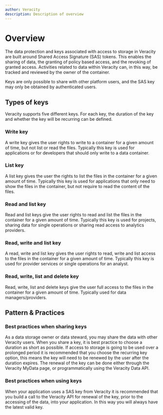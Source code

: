 ```yaml
---
author: Veracity
description: Description of overview
---
```


# Overview

The data protection and keys associated with access to storage in Veracity are built around Shared Access Signature (SAS) tokens. This enables the sharing of data, the granting of policy based access, and the revoking of granted access. Activities related to data within Veracity can, in this way, be tracked and reviewed by the owner of the container.

Keys are only possible to share with other platform users, and the SAS key may only be obtained by authenticated users.

## Types of keys

Veracity supports five different keys. For each key, the duration of the key and whether the key will be recurring can be defined.

### Write key
A write key gives the user rights to write to a container for a given amount of time, but not list or read the files. Typically this key is used for applications or for developers that should only write to a data container.

### List key
A list key gives the user the rights to list the files in the container for a given amount of time. Typically this key is used for applications that only need to show the files in the container, but not require to read the content of the files.

### Read and list key
Read and list keys give the user rights to read and list the files in the container for a given amount of time. Typically this key is used for projects, sharing data for single operations or sharing read access to analytics providers.

### Read, write and list key
A read, write and list key gives the user rights to read, write and list access to the files in the container for a given amount of time. Typically this key is used for provider services or single operations for an analyst.

### Read, write, list and delete key
Read, write, list and delete keys give the user full access to the files in the container for a given amount of time. Typically used for data managers/providers. 


## Pattern & Practices

### Best practices when sharing keys

As a data storage owner or data steward, you may share the data with other Veracity users. When you share a key, it is best practice to choose a duration as short as possible. If access to storage is going to be used over a prolonged period it is recommended that you choose the recurring key option, this means the key will need to be renewed by the user after the duration expires. The renewal of the key can be done either through the Veracity MyData page, or programmatically using the Veracity Data API.

### Best practices when using keys

When your application uses a SAS key from Veracity it is recommended that you build a call to the Veracity API for renewal of the key, prior to the accessing of the data, into your application. In this way you will always have the latest valid key.